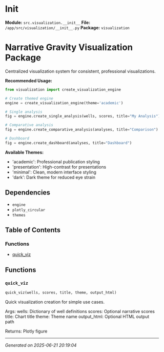 #   Init  

**Module:** `src.visualization.__init__`
**File:** `/app/src/visualization/__init__.py`
**Package:** `visualization`

Narrative Gravity Visualization Package
=====================================

Centralized visualization system for consistent, professional visualizations.

**Recommended Usage:**
```python
from visualization import create_visualization_engine

# Create themed engine
engine = create_visualization_engine(theme='academic')

# Single analysis
fig = engine.create_single_analysis(wells, scores, title="My Analysis")

# Comparative analysis
fig = engine.create_comparative_analysis(analyses, title="Comparison")

# Dashboard
fig = engine.create_dashboard(analyses, title="Dashboard")
```

**Available Themes:**
- 'academic': Professional publication styling
- 'presentation': High-contrast for presentations
- 'minimal': Clean, modern interface styling
- 'dark': Dark theme for reduced eye strain

## Dependencies

- `engine`
- `plotly_circular`
- `themes`

## Table of Contents

### Functions
- [quick_viz](#quick-viz)

## Functions

### `quick_viz`
```python
quick_viz(wells, scores, title, theme, output_html)
```

Quick visualization creation for simple use cases.

Args:
    wells: Dictionary of well definitions
    scores: Optional narrative scores
    title: Chart title
    theme: Theme name
    output_html: Optional HTML output path
    
Returns:
    Plotly figure

---

*Generated on 2025-06-21 20:19:04*